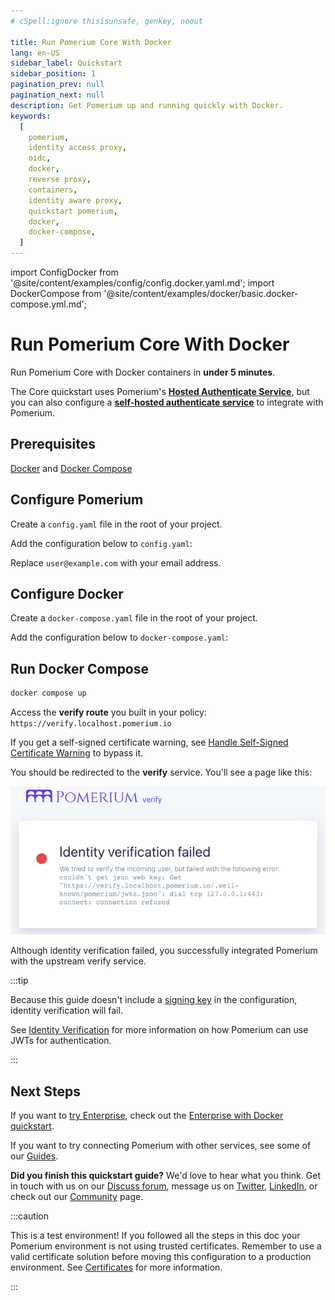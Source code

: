 ```yaml
---
# cSpell:ignore thisisunsafe, genkey, noout

title: Run Pomerium Core With Docker
lang: en-US
sidebar_label: Quickstart
sidebar_position: 1
pagination_prev: null
pagination_next: null
description: Get Pomerium up and running quickly with Docker.
keywords:
  [
    pomerium,
    identity access proxy,
    oidc,
    docker,
    reverse proxy,
    containers,
    identity aware proxy,
    quickstart pomerium,
    docker,
    docker-compose,
  ]
---
```


import ConfigDocker from '@site/content/examples/config/config.docker.yaml.md'; import DockerCompose from '@site/content/examples/docker/basic.docker-compose.yml.md';

# Run Pomerium Core With Docker

Run Pomerium Core with Docker containers in **under 5 minutes**.

The Core quickstart uses Pomerium's [**Hosted Authenticate Service**](/docs/capabilities/hosted-authenticate-service), but you can also configure a [**self-hosted authenticate service**](/docs/capabilities/self-hosted-authenticate-service) to integrate with Pomerium.

## Prerequisites

[Docker] and [Docker Compose]

## Configure Pomerium

Create a `config.yaml` file in the root of your project.

Add the configuration below to `config.yaml`:

<ConfigDocker />

Replace `user@example.com` with your email address.

## Configure Docker

Create a `docker-compose.yaml` file in the root of your project.

Add the configuration below to `docker-compose.yaml`:

<DockerCompose />

## Run Docker Compose

```bash
docker compose up
```

Access the **verify route** you built in your policy: `https://verify.localhost.pomerium.io`

If you get a self-signed certificate warning, see [Handle Self-Signed Certificate Warning](/docs/troubleshooting#handle-self-signed-certificate-warning) to bypass it.

You should be redirected to the **verify** service. You'll see a page like this:

![Verify page](./img/verify-service.png)

Although identity verification failed, you successfully integrated Pomerium with the upstream verify service.

:::tip

Because this guide doesn't include a [signing key](/docs/reference/signing-key) in the configuration, identity verification will fail.

See [Identity Verification](/docs/capabilities/getting-users-identity) for more information on how Pomerium can use JWTs for authentication.

:::

## Next Steps

If you want to [try Enterprise](https://www.pomerium.com/enterprise-sales/), check out the [Enterprise with Docker quickstart](/docs/enterprise/quickstart).

If you want to try connecting Pomerium with other services, see some of our [Guides](/docs/guides).

**Did you finish this quickstart guide?** We'd love to hear what you think. Get in touch with us on our [Discuss forum](https://discuss.pomerium.com/), message us on [Twitter](https://twitter.com/pomerium_io), [LinkedIn](https://www.linkedin.com/company/pomerium-inc), or check out our [Community](https://www.pomerium.com/docs/community) page.

:::caution

This is a test environment! If you followed all the steps in this doc your Pomerium environment is not using trusted certificates. Remember to use a valid certificate solution before moving this configuration to a production environment. See [Certificates](/docs/reference/certificates) for more information.

:::

[configuration file]: /docs/reference
[container images]: https://hub.docker.com/r/pomerium/pomerium
[docker]: https://docs.docker.com/install/
[docker compose]: https://docs.docker.com/compose/install/
